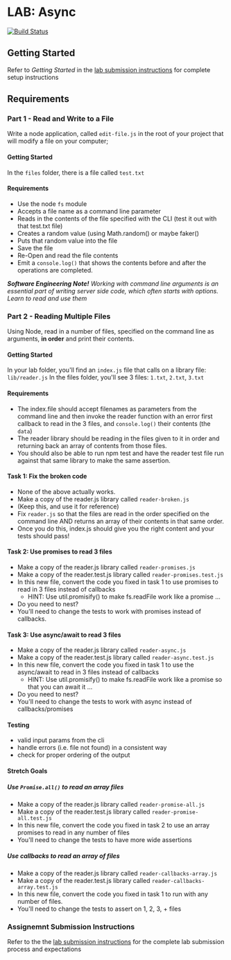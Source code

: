 # LAB: Async

[![Build Status](https://travis-ci.com/401-advanced-javascript-aeaston/lab-03.svg?branch=master)](https://travis-ci.com/401-advanced-javascript-aeaston/lab-03)

## Getting Started
Refer to *Getting Started* in the [lab submission instructions](../../../reference/submission-instructions/labs/README.md) for complete setup instructions

## Requirements
### Part 1 - Read and Write to a File
Write a node application, called `edit-file.js` in the root of your project that will modify a file on your computer;

#### Getting Started
In the `files` folder, there is a file called `test.txt`

#### Requirements
* Use the node `fs` module
* Accepts a file name as a command line parameter
* Reads in the contents of the file specified with the CLI (test it out with that test.txt file)
* Creates a random value (using Math.random() or maybe faker()
* Puts that random value into the file
* Save the file
* Re-Open and read the file contents
* Emit a `console.log()` that shows the contents before and after the operations are completed.

***Software Engineering Note!***
*Working with command line arguments is an essential part of writing server side code, which often starts with options. Learn to read and use them*

### Part 2 - Reading Multiple Files
Using Node, read in a number of files, specified on the command line as arguments, **in order** and print their contents.

#### Getting Started
In your lab folder, you'll find an `index.js` file that calls on a library file: `lib/reader.js`
In the files folder, you'll see 3 files: `1.txt`, `2.txt`, `3.txt`

#### Requirements
* The index.file should accept filenames as parameters from the command line and then invoke the reader function with an error first callback to read in the 3 files, and `console.log()` their contents (the `data`)
* The reader library should be reading in the files given to it in order and returning back an array of contents from those files.
* You should also be able to run npm test and have the reader test file run against that same library to make the same assertion.

#### Task 1: Fix the broken code
* None of the above actually works.
* Make a copy of the reader.js library called `reader-broken.js`
* (Keep this, and use it for reference)
* Fix `reader.js` so that the files are read in the order specified on the command line AND returns an array of their contents in that same order.
* Once you do this, index.js should give you the right content and your tests should pass!

#### Task 2: Use promises to read 3 files
* Make a copy of the reader.js library called `reader-promises.js`
* Make a copy of the reader.test.js library called `reader-promises.test.js`
* In this new file, convert the code you fixed in task 1 to use promises to read in 3 files instead of callbacks
  * HINT: Use util.promisify() to make fs.readFile work like a promise ...
* Do you need to nest?
* You'll need to change the tests to work with promises instead of callbacks.

#### Task 3: Use async/await to read 3 files
* Make a copy of the reader.js library called `reader-async.js`
* Make a copy of the reader.test.js library called `reader-async.test.js`
* In this new file, convert the code you fixed in task 1 to use the async/await to read in 3 files instead of callbacks
  * HINT: Use util.promisify() to make fs.readFile work like a promise so that you can await it ...
* Do you need to nest?
* You'll need to change the tests to work with async instead of callbacks/promises

#### Testing
* valid input params from the cli
* handle errors (i.e. file not found) in a consistent way
* check for proper ordering of the output

#### Stretch Goals
##### Use `Promise.all()` to read an array files
* Make a copy of the reader.js library called `reader-promise-all.js`
* Make a copy of the reader.test.js library called `reader-promise-all.test.js`
* In this new file, convert the code you fixed in task 2 to use an array promises to read in any number of files
* You'll need to change the tests to have more wide assertions

##### Use callbacks to read an array of files
* Make a copy of the reader.js library called `reader-callbacks-array.js`
* Make a copy of the reader.test.js library called `reader-callbacks-array.test.js`
* In this new file, convert the code you fixed in task 1 to run with any number of files.
* You'll need to change the tests to assert on 1, 2, 3, + files


### Assignemnt Submission Instructions
Refer to the the [lab submission instructions](../../../reference/submission-instructions/labs/README.md) for the complete lab submission process and expectations


